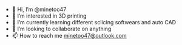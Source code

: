 - 👋 Hi, I’m @minetoo47
- 👀 I’m interested in 3D printing
- 🌱 I’m currently learning different sclicing softwears and auto CAD
- 💞️ I’m looking to collaborate on anything
- 📫 How to reach me minetoo47@outlook.com

<!---
minetoo47/minetoo47 is a ✨ special ✨ repository because its `README.md` (this file) appears on your GitHub profile.
You can click the Preview link to take a look at your changes.
--->
